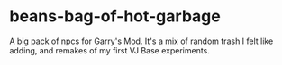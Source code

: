 # beans-bag-of-hot-garbage
A big pack of npcs for Garry's Mod.
It's a mix of random trash I felt like adding, and remakes of my first VJ Base experiments.
